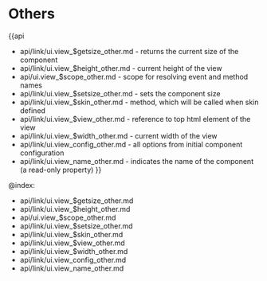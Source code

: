 Others
=======

{{api
- api/link/ui.view_$getsize_other.md - returns the current size of the component
- api/link/ui.view_$height_other.md - current height of the view
- api/ui.view_$scope_other.md - scope for resolving event and method names
- api/link/ui.view_$setsize_other.md - sets the component size
- api/link/ui.view_$skin_other.md - method, which will be called when skin defined
- api/link/ui.view_$view_other.md - reference to top html element of the view
- api/link/ui.view_$width_other.md - current width of the view
- api/link/ui.view_config_other.md - all options from initial component configuration
- api/link/ui.view_name_other.md - indicates the name of the component (a read-only property)
}}

@index:
- api/link/ui.view_$getsize_other.md
- api/link/ui.view_$height_other.md
- api/ui.view_$scope_other.md
- api/link/ui.view_$setsize_other.md
- api/link/ui.view_$skin_other.md
- api/link/ui.view_$view_other.md
- api/link/ui.view_$width_other.md
- api/link/ui.view_config_other.md
- api/link/ui.view_name_other.md


